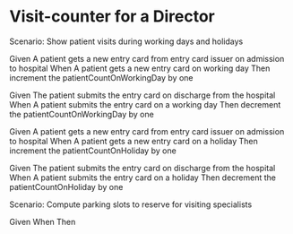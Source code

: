# Visit-counter for a Director

Scenario: Show patient visits during working days and holidays

  Given A patient gets a new entry card from entry card issuer on admission to hospital
  When A patient gets a new entry card on working day
  Then increment the patientCountOnWorkingDay by one
  
  Given The patient submits the entry card on discharge from the hospital
  When A patient submits the entry card on a working day
  Then decrement the patientCountOnWorkingDay by one
  
  Given A patient gets a new entry card from entry card issuer on admission to hospital
  When A patient gets a new entry card on a holiday
  Then increment the patientCountOnHoliday by one
  
  Given The patient submits the entry card on discharge from the hospital
  When A patient submits the entry card on a holiday
  Then decrement the patientCountOnHoliday by one

Scenario: Compute parking slots to reserve for visiting specialists

  Given
  When
  Then
